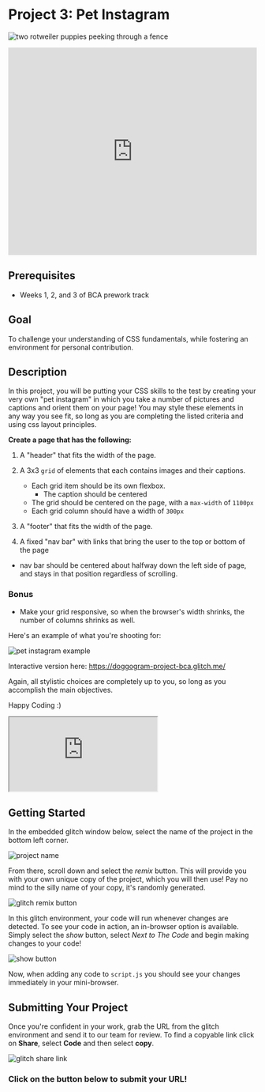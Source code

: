 # Project 3: Pet Instagram
![two rotweiler puppies peeking through a fence](https://res.cloudinary.com/btvca/image/upload/v1603979756/rottweiler-1785760_1280_jmy5i0.jpg)

<iframe src="https://player.vimeo.com/video/489962108" width="100%" height="420px" frameborder="0" allow="autoplay; fullscreen" allowfullscreen></iframe>

## Prerequisites
- Weeks 1, 2, and 3 of BCA prework track


## Goal
To challenge your understanding of CSS fundamentals, while fostering an environment for personal contribution. 

## Description
In this project, you will be putting your CSS skills to the test by creating your very own "pet instagram" in which you take a number of pictures and captions and orient them on your page! You may style these elements in any way you see fit, so long as you are completing the listed criteria and using css layout principles.

**Create a page that has the following:**

1) A "header" that fits the width of the page.

2) A 3x3 `grid` of elements that each contains images and their captions.
    - Each grid item should be its own flexbox.
        - The caption should be centered
    - The grid should be centered on the page, with a `max-width` of `1100px`
    - Each grid column should have a width of `300px`

3) A "footer" that fits the width of the page.

4) A fixed "nav bar" with links that bring the user to the top or bottom of the page
  - nav bar should be centered about halfway down the left side of page, and stays in that position regardless of scrolling.

### Bonus

- Make your grid responsive, so when the browser's width shrinks, the number of columns shrinks as well. 

Here's an example of what you're shooting for:


![pet instagram example](https://res.cloudinary.com/btvca/image/upload/v1603979548/Doggogram_huiwtx.png)

Interactive version here:
https://doggogram-project-bca.glitch.me/

Again, all stylistic choices are completely up to you, so long as you accomplish the main objectives.

Happy Coding :)

<div class="glitch-embed-wrap" style={{height: "420px", width: "100%"}}>
  <iframe
    src="https://glitch.com/embed/#!/embed/doggogram-css-project-bca?path=style.css&previewSize=0&attributionHidden=true"
    title="doggogram-css-project-bca on Glitch"
    allow="geolocation; microphone; camera; midi; vr; encrypted-media"
    style={{height: "100%", width: "100%", border: "0"}}>
  </iframe>
</div>



## Getting Started

In the embedded glitch window below, select the name of the project in the bottom left corner. 

![project name](https://res.cloudinary.com/btvca/image/upload/v1600871422/fortuneTellerProjectName_lpnko4.png)

From there, scroll down and select the *remix* button. This will provide you with your own unique copy of the project, which you will then use! Pay no mind to the silly name of your copy, it's randomly generated.

![glitch remix button](https://res.cloudinary.com/btvca/image/upload/v1600871036/RemixThisButton_qg8ncv.png)

In this glitch environment, your code will run whenever changes are detected. To see your code in action, an in-browser option is available. Simply select the *show* button, select *Next to The Code* and begin making changes to your code! 

![show button](https://res.cloudinary.com/btvca/image/upload/v1600871855/ShowButtonGlitch_lijl1s.png)

Now, when adding any code to `script.js` you should see your changes immediately in your mini-browser.


## Submitting Your Project

Once you're confident in your work, grab the URL from the glitch environment and send it to our team for review. To find a copyable link click on **Share**, select **Code** and then select **copy**. 

![glitch share link](https://res.cloudinary.com/btvca/image/upload/v1601320649/glitch_share_ocoffp.png)

### Click on the button below to submit your URL!